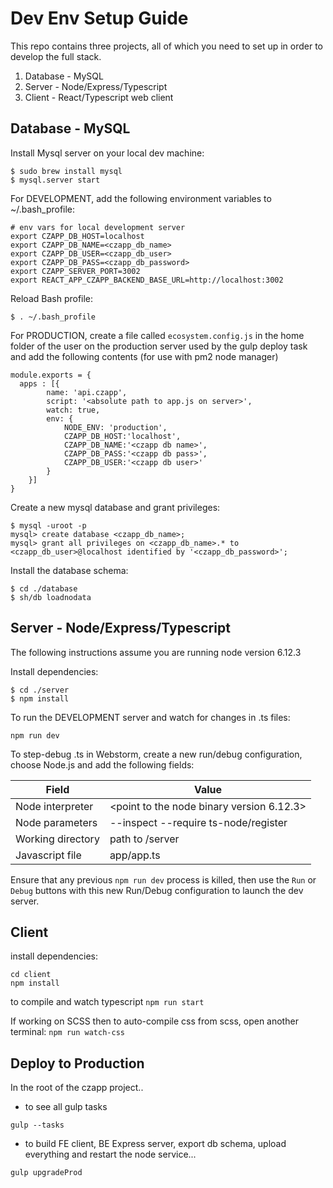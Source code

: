 Dev Env Setup Guide
==============

This repo contains three projects, all of which you need to set up in order to develop the full stack.

1) Database - MySQL
2) Server - Node/Express/Typescript
3) Client - React/Typescript web client


Database - MySQL
----------------

Install Mysql server on your local dev machine:
```
$ sudo brew install mysql
$ mysql.server start
```

For DEVELOPMENT, add the following environment variables to ~/.bash_profile:
```
# env vars for local development server
export CZAPP_DB_HOST=localhost
export CZAPP_DB_NAME=<czapp_db_name>
export CZAPP_DB_USER=<czapp_db_user>
export CZAPP_DB_PASS=<czapp_db_password>
export CZAPP_SERVER_PORT=3002
export REACT_APP_CZAPP_BACKEND_BASE_URL=http://localhost:3002
```

Reload Bash profile:
```
$ . ~/.bash_profile
```

For PRODUCTION, create a file called `ecosystem.config.js` in the home folder of the user on the production server used
by the gulp deploy task and add the following contents (for use with pm2 node manager)
```
module.exports = {
  apps : [{
		name: 'api.czapp',
		script: '<absolute path to app.js on server>',
		watch: true,
		env: {
			NODE_ENV: 'production',
			CZAPP_DB_HOST:'localhost',
			CZAPP_DB_NAME:'<czapp db name>',
			CZAPP_DB_PASS:'<czapp db pass>',
			CZAPP_DB_USER:'<czapp db user>'
		}
	}]
}
```

Create a new mysql database and grant privileges:
```
$ mysql -uroot -p
mysql> create database <czapp_db_name>;
mysql> grant all privileges on <czapp_db_name>.* to <czapp_db_user>@localhost identified by '<czapp_db_password>';
```

Install the database schema:
```
$ cd ./database
$ sh/db loadnodata
```


Server - Node/Express/Typescript
--------------------------------
The following instructions assume you are running node version 6.12.3

Install dependencies:
```
$ cd ./server
$ npm install
```

To run the DEVELOPMENT server and watch for changes in .ts files:
```
npm run dev
```

To step-debug .ts in Webstorm, create a new run/debug configuration, choose Node.js and
add the following fields:

Field | Value
--- | ---
Node interpreter | <point to the node binary version 6.12.3>
Node parameters | --inspect --require ts-node/register
Working directory | path to /server
Javascript file | app/app.ts

Ensure that any previous `npm run dev` process is killed, then use the `Run` or `Debug` buttons with this new Run/Debug
configuration to launch the dev server.


Client
------
install dependencies:
```
cd client
npm install
```

to compile and watch typescript
```npm run start```

If working on SCSS then to auto-compile css from scss, open another terminal:
```npm run watch-css```


Deploy to Production
--------------------

In the root of the czapp project..

- to see all gulp tasks
```
gulp --tasks
```

- to build FE client, BE Express server, export db schema, upload everything and restart the node service...
```
gulp upgradeProd
```